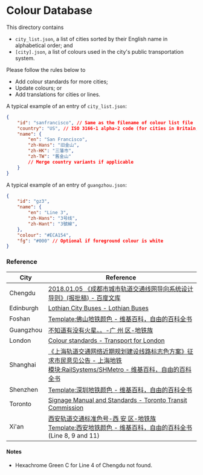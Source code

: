 # Colour Database

This directory contains

- `city_list.json`, a list of cities sorted by their English name in alphabetical order; and
- `[city].json`, a list of colours used in the city's public transportation system. 

Please follow the rules below to 

- Add colour standards for more cities;
- Update colours; or
- Add translations for cities or lines. 

A typical example of an entry of `city_list.json`:

```JSON
{
    "id": "sanfrancisco", // Same as the filename of colour list file
    "country": "US", // ISO 3166-1 alpha-2 code (for cities in Britain, append BS 6879 code)
    "name": {
        "en": "San Francisco", 
        "zh-Hans": "旧金山", 
        "zh-HK": "三藩市", 
        "zh-TW": "舊金山"
        // Merge country variants if applicable
    }
}
```

A typical example of an entry of `guangzhou.json`:

```JSON
{
    "id": "gz3", 
    "name": {
        "en": "Line 3", 
        "zh-Hans": "3号线", 
        "zh-Hant": "3號線", 
    }, 
    "colour": "#ECA154", 
    "fg": "#000" // Optional if foreground colour is white
}
```

### Reference

| City | Reference |
| --- | --- |
| Chengdu | [2018.01.05 《成都市城市轨道交通线网导向系统设计导则》(报批稿) - 百度文库](https://wenku.baidu.com/view/a745419d64ce0508763231126edb6f1aff007137.html) |
| Edinburgh | [Lothian City Buses - Lothian Buses](https://www.lothianbuses.com/our-services/lothian-city-buses/) |
| Foshan | [Template:佛山地铁颜色 - 维基百科，自由的百科全书](https://zh.wikipedia.org/wiki/Template:佛山地铁颜色) |
| Guangzhou | [不知道有没有火星。。-广 州 区-地铁族](http://www.ditiezu.com/forum.php?mod=viewthread&tid=523725) |
| London | [Colour standards - Transport for London](http://content.tfl.gov.uk/tfl-colour-standards-issue04.pdf) |
| Shanghai | [《上海轨道交通网络近期规划建设线路标志色方案》征求市民意见公告 - 上海地铁](http://www.shmetro.com/node49/201109/con109210.htm) <br> [模块:RailSystems/SHMetro - 维基百科，自由的百科全书](https://zh.wikipedia.org/wiki/模块:RailSystems/SHMetro) |
| Shenzhen | [Template:深圳地铁颜色 - 维基百科，自由的百科全书](https://zh.wikipedia.org/wiki/Template:深圳地铁颜色) |
| Toronto | [Signage Manual and Standards - Toronto Transit Commission](https://joeclark.org/design/signage/TTC/2015/TTCWayfindingStandardsManual_201409.pdf) |
| Xi'an | [西安轨道交通标准色号-西 安 区-地铁族](http://www.ditiezu.com/forum.php?mod=viewthread&tid=642532) <br> [Template:西安地铁颜色 - 维基百科，自由的百科全书](https://zh.wikipedia.org/wiki/Template:西安地铁颜色)(Line 8, 9 and 11) |

#### Notes
- Hexachrome Green C for Line 4 of Chengdu not found. 